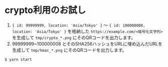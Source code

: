 crypto利用のお試し
====

1. `{ id: 99999999, location: 'Asia/Tokyo' }` ～ `{ id: 100000008, location: 'Asia/Tokyo' }` を格納した
`https://example.com/<暗号化文字列>` を生成して `tmp/crypto_*.png` にそのQRコードを出力します。
2. 99999999~100000008 とそのSHA256ハッシュをURLに埋め込んだURLを生成して `tmp/hmac_*.png` にそのQRコードを出力します。

```bash
$ yarn start
```
